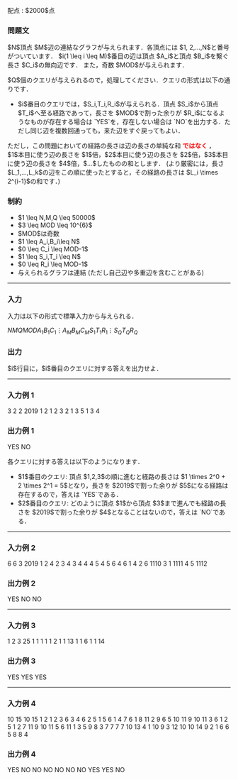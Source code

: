 
<div>

<span>

<span>

<p>
配点 : $2000$点
</p>

<div>

<section>

### **問題文**

<p>
$N$頂点 $M$辺の連結なグラフが与えられます．各頂点には $1, 2,...,N$と番号がついています． $i(1 \leq i \leq M)$番目の辺は頂点 $A_i$と頂点 $B_i$を繋ぐ長さ $C_i$の無向辺です．
また，奇数 $MOD$が与えられます．
</p>

<p>
$Q$個のクエリが与えられるので，処理してください．クエリの形式は以下の通りです．
</p>

<ul>

<li>
$i$番目のクエリでは，$S_i,T_i,R_i$が与えられる．頂点 $S_i$から頂点 $T_i$へ至る経路であって，長さを $MOD$で割った余りが $R_i$になるようなものが存在する場合は `YES`を，存在しない場合は `NO`を出力する．ただし同じ辺を複数回通っても，来た辺をすぐ戻ってもよい．
</li>

</ul>

<p>
ただし，この問題においての経路の長さは辺の長さの単純な和
<font color="red">
<strong>
ではなく
</strong>
</font>
，$1$本目に使う辺の長さを $1$倍，$2$本目に使う辺の長さを $2$倍，$3$本目に使う辺の長さを $4$倍，$...$したものの和とします．
(より厳密には，長さ $L_1,...,L_k$の辺をこの順に使ったとすると，その経路の長さは $L_i \times 2^{i-1}$の和です．)
</p>

</section>

</div>

<div>

<section>

### **制約**

<ul>

<li>
$1 \leq N,M,Q \leq 50000$
</li>

<li>
$3 \leq MOD \leq 10^{6}$
</li>

<li>
$MOD$は奇数
</li>

<li>
$1 \leq A_i,B_i\leq N$
</li>

<li>
$0 \leq C_i \leq MOD-1$
</li>

<li>
$1 \leq S_i,T_i \leq N$
</li>

<li>
$0 \leq R_i \leq MOD-1$
</li>

<li>
与えられるグラフは連結 (ただし自己辺や多重辺を含むことがある)
</li>

</ul>

</section>

</div>

---

<div>

<div>

<section>

### **入力**

<p>
入力は以下の形式で標準入力から与えられる．
</p>

<div>

$N$$M$$Q$$MOD$$A_1$$B_1$$C_1$$\vdots$$A_M$$B_M$$C_M$$S_1$$T_1$$R_1$$\vdots$$S_Q$$T_Q$$R_Q$
</div>

</section>

</div>

<div>

<section>

### **出力**

<p>
$i$行目に，$i$番目のクエリに対する答えを出力せよ．
</p>

</section>

</div>

</div>

---

<div>

<section>

### **入力例 1**

<div>

3 2 2 2019
1 2 1
2 3 2
1 3 5
1 3 4

</div>

</section>

</div>

<div>

<section>

### **出力例 1**

<div>

YES
NO

</div>

<p>
各クエリに対する答えは以下のようになります．
</p>

<ul>

<li>
$1$番目のクエリ: 頂点 $1,2,3$の順に進むと経路の長さは $1 \times 2^0 + 2 \times 2^1 = 5$となり，長さを $2019$で割った余りが $5$になる経路は存在するので，答えは `YES`である．
</li>

<li>
$2$番目のクエリ: どのように頂点 $1$から頂点 $3$まで進んでも経路の長さを $2019$で割った余りが $4$となることはないので，答えは `NO`である．
</li>

</ul>

</section>

</div>

---

<div>

<section>

### **入力例 2**

<div>

6 6 3 2019
1 2 4
2 3 4
3 4 4
4 5 4
5 6 4
6 1 4
2 6 1110
3 1 1111
4 5 1112

</div>

</section>

</div>

<div>

<section>

### **出力例 2**

<div>

YES
NO
NO

</div>

</section>

</div>

---

<div>

<section>

### **入力例 3**

<div>

1 2 3 25
1 1 1
1 1 2
1 1 13
1 1 6
1 1 14

</div>

</section>

</div>

<div>

<section>

### **出力例 3**

<div>

YES
YES
YES

</div>

</section>

</div>

---

<div>

<section>

### **入力例 4**

<div>

10 15 10 15
1 2 1
2 3 6
3 4 6
2 5 1
5 6 1
4 7 6
1 8 11
2 9 6
5 10 11
9 10 11
3 6 1
2 5 1
2 7 11
9 10 11
5 6 11
1 3 5
9 8 3
7 7 7
7 10 13
4 1 10
9 3 12
10 10 14
9 2 1
6 6 5
8 8 4

</div>

</section>

</div>

<div>

<section>

### **出力例 4**

<div>

YES
NO
NO
NO
NO
NO
NO
YES
YES
NO

</div>

</section>

</div>

</span>

</span>

</div>
